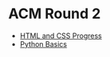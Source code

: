 # ACM Round 2

- [HTML and CSS Progress](www.github.com/itsRaCl/js_course_pig_game)
- [Python Basics](www.github.com/itsRaCl/cs_final_project)
